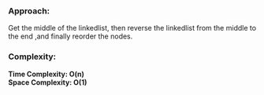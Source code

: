 ### Approach:
Get the middle of the linkedlist, then reverse the linkedlist from the middle to the end ,and finally reorder the nodes.
​
### Complexity:
**Time Complexity: O(n)**\
**Space Complexity: O(1)**